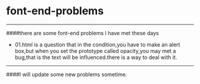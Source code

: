 # font-end-problems
***
####there are some font-end problems I have met these days
* 01.html is a question that in the condition,you have to make an alert box,but when you set the prototype called opacity,you may met a bug,that is the text will be influenced.there is a way to deal with it.
***

####I will update some new problems sometime.

